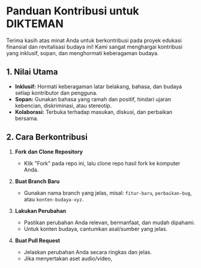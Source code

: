 # Panduan Kontribusi untuk DIKTEMAN

Terima kasih atas minat Anda untuk berkontribusi pada proyek edukasi finansial dan revitalisasi budaya ini! Kami sangat menghargai kontribusi yang inklusif, sopan, dan menghormati keberagaman budaya.

## 1. Nilai Utama
- **Inklusif:** Hormati keberagaman latar belakang, bahasa, dan budaya setiap kontributor dan pengguna.
- **Sopan:** Gunakan bahasa yang ramah dan positif, hindari ujaran kebencian, diskriminasi, atau stereotip.
- **Kolaborasi:** Terbuka terhadap masukan, diskusi, dan perbaikan bersama.

## 2. Cara Berkontribusi
1. **Fork dan Clone Repository**
   - Klik "Fork" pada repo ini, lalu clone repo hasil fork ke komputer Anda.

2. **Buat Branch Baru**
   - Gunakan nama branch yang jelas, misal: `fitur-baru`, `perbaikan-bug`, atau `konten-budaya-xyz`.

3. **Lakukan Perubahan**
   - Pastikan perubahan Anda relevan, bermanfaat, dan mudah dipahami.
   - Untuk konten budaya, cantumkan asal/sumber yang jelas.

4. **Buat Pull Request**
   - Jelaskan perubahan Anda secara ringkas dan jelas.
   - Jika menyertakan aset audio/video,
